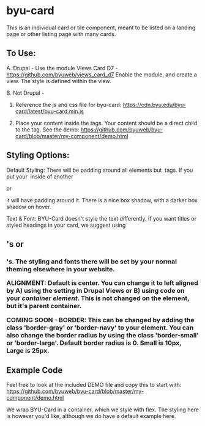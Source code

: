 # byu-card
This is an individual card or tile component, meant to be listed on a landing page or other listing page with many cards.

To Use:
--------------------
A. Drupal - Use the module Views Card D7 - https://github.com/byuweb/views_card_d7
Enable the module, and create a view. The style is defined within the view.

B. Not Drupal - 
1. Reference the js and css file for byu-card:
https://cdn.byu.edu/byu-card/latest/byu-card.min.js

2. Place your content inside the <byu-card> tags. Your content should be a direct child to the <byu-card> tag. See the demo:
https://github.com/byuweb/byu-card/blob/master/my-component/demo.html


Styling Options:
----------------------
Default Styling:
There will be padding around all elements but <img> tags. If you put your <img> inside of another <div> or <p> it will have padding around it. There is a nice box shadow, with a darker box shadow on hover.

Text & Font: BYU-Card doesn't style the text differently. If you want titles or styled headings in your card, we suggest using <h2>'s or <H3>'s. The styling and fonts there will be set by your normal theming elsewhere in your website.

ALIGNMENT: Default is center. You can change it to left aligned by A) using the setting in Drupal Views or B) using code on your *container element*. This is not changed on the <byu-card> element, but it's parent container.

COMING SOON -
BORDER: This can be changed by adding the class 'border-gray' or 'border-navy' to your <byu-card> element. You can also change the border radius by using the class 'border-small' or 'border-large'. Default border radius is 0. Small is 10px, Large is 25px.

Example Code
------------------------
Feel free to look at the included DEMO file and copy this to start with:
https://github.com/byuweb/byu-card/blob/master/my-component/demo.html

We wrap BYU-Card in a container, which we style with flex. The styling here is however you'd like, although we do have a default example here.
